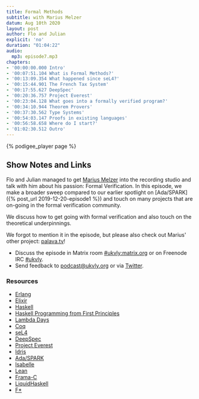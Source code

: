 ```yaml
---
title: Formal Methods
subtitle: with Marius Melzer
datum: Aug 10th 2020
layout: post
author: Flo and Julian
explicit: 'no'
duration: "01:04:22"
audio:
  mp3: episode7.mp3
chapters:
- '00:00:00.000 Intro'
- '00:07:51.104 What is Formal Methods?'
- '00:13:09.354 What happened since seL4?'
- '00:15:44.901 The French Tax System'
- '00:17:55.627 DeepSpec'
- '00:20:36.757 Project Everest'
- '00:23:04.128 What goes into a formally verified program?'
- '00:34:10.944 Theorem Provers'
- '00:37:30.562 Type Systems'
- '00:54:03.147 Proofs in existing languages'
- '00:56:58.658 Where do I start?'
- '01:02:30.512 Outro'
---
```


{% podigee_player page %}

## Show Notes and Links

Flo and Julian managed to get [Marius Melzer](https://deepspec.org/)
into the recording studio and talk with him about his passion: Formal
Verification. In this episode, we make a broader sweep compared to our
earlier spotlight on [Ada/SPARK]({% post_url 2019-12-20-episode1 %})
and touch on many projects that are on-going in the formal
verification community.

We discuss how to get going with formal verification and also touch on
the theoretical underpinnings.

We forgot to mention it in the episode, but please also check out
Marius' other project: [palava.tv](https://palava.tv/)!

* Discuss the episode in Matrix room [#ukvly:matrix.org](https://app.element.io/#/room/#ukvly:matrix.org) or on Freenode IRC [#ukvly](https://webchat.freenode.net/).
 * Send feedback to podcast@ukvly.org or via [Twitter](https://twitter.com/ukvly).

### Resources

- [Erlang](https://www.erlang.org/)
- [Elixir](https://elixir-lang.org/)
- [Haskell](https://www.haskell.org/)
- [Haskell Programming from First Principles](https://haskellbook.com/)
- [Lambda Days](https://www.lambdadays.org/lambdadays2020)
- [Coq](https://coq.inria.fr/)
- [seL4](https://sel4.systems/)
- [DeepSpec](https://deepspec.org/)
- [Project Everest](https://project-everest.github.io/)
- [Idris](https://www.idris-lang.org/)
- [Ada/SPARK](https://en.wikipedia.org/wiki/SPARK_(programming_language))
- [Isabelle](https://isabelle.in.tum.de/)
- [Lean](https://leanprover.github.io/)
- [Frama-C](https://frama-c.com/)
- [LiquidHaskell](https://github.com/ucsd-progsys/liquidhaskell)
- [F*](https://www.fstar-lang.org/)
